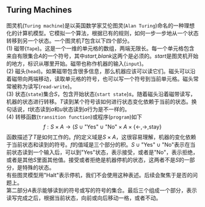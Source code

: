 ## Turing Machines
图灵机(`Turing machine`)是以英国数学家艾伦图灵(`Alan Turing`)命名的一种理想化的计算机模型。它模拟一个算法，根据已有的规则，如何一步一步地从一个状态转移到另一个状态。一个图灵机$T$包含以下四个部分。  
(1) 磁带(`Tape`)。这是一个一维的单元格的数组，两端无限长。每一个单元格包含来自有限集合$A$的一个符号，其中*start,blank*这两个是必须的。*start*是图灵机开始的地方，标识从哪里开始。磁带也称作机器的输入(`input`)。  
(2) 磁头(`head`)。如果磁带包含很多信息，那么机器应该可以读它们。磁头可以沿着磁带向两端移动，读取单元格的符号，也可以写一个符号到当前单元格。磁头常常被称为读写(`read-write`)。  
(3) 状态(`state`)集合$S$，包含开始状态(`start state`)$s$。随着磁头沿着磁带读写，机器的状态进行转移。$T$读到某个符号该如何进行状态变化依赖于当前的状态。换句话说，$t$状态读到$a$和$u$状态读到$a$行为是不一样的。  
(4) 转移函数(`transition function`)或程序(`program`)如下
$$f:S\times A\to (S\cup\text{"Yes"}\cup\text{"No"}\times A\times\{\leftarrow,\rightarrow,\text{stay}\}$$
函数描述了$T$是如何工作的。$f$的定义域是$S\times A$，这很容易理解，机器的变化依赖于当前状态和读到的符号。$f$的值域是三个部分的积。$S\cup\text{"Yes"}\cup\text{"No"}$表示在当前状态读到一个输入后，可以到"Yes"状态，表示接受，或者是"No"，表示拒绝，或者是其他$S$里面其他值。接受或者拒绝是机器停机的状态，这两者不是$S$的一部分，是特殊的状态。  
有些图灵模型用"Halt"表示停机，我们不会使用这种表述。后续会聚焦于是否的问题上。  
第二部分$A$表示能够读到的符号或写的符号的集合。最后三个组成一个部分，表示读写完成之后，根据当前状态，向前或向后移动一格，或者不动。
